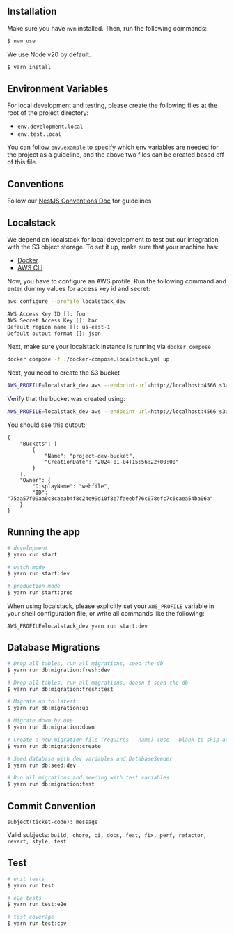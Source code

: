 ## Installation

Make sure you have `nvm` installed. Then, run the following commands:

```bash
$ nvm use
```

We use Node v20 by default.

```bash
$ yarn install
```
## Environment Variables
For local development and testing, please create the following files at the root of the project directory:

- `env.development.local`
- `env.test.local`

You can follow `env.example` to specify which env variables are needed for the project as a guideline, and the above two files can be created based off of this file.


## Conventions

Follow our [NestJS Conventions Doc](https://docs.google.com/document/d/1fBH7IJOy8ugQIxN64gHjv50Mn1cj2ZiqOYm4niP_WQU/edit) for guidelines

## Localstack

We depend on localstack for local development to test out our integration with the S3 object storage. To set it up, make sure that your machine has:

- [Docker](https://docs.docker.com/desktop/)
- [AWS CLI](https://docs.aws.amazon.com/cli/latest/userguide/getting-started-install.html)

Now, you have to configure an AWS profile. Run the following command and enter dummy values for access key id and secret:

```bash
aws configure --profile localstack_dev

AWS Access Key ID []: foo 
AWS Secret Access Key []: bar
Default region name []: us-east-1
Default output format []: json

```

Next, make sure your localstack instance is running via `docker compose`

```bash
docker compose -f ./docker-compose.localstack.yml up
```

Next, you need to create the S3 bucket
```bash
AWS_PROFILE=localstack_dev aws --endpoint-url=http://localhost:4566 s3api create-bucket --bucket project-dev-bucket
```

Verify that the bucket was created using:

```bash
AWS_PROFILE=localstack_dev aws --endpoint-url=http://localhost:4566 s3api list-buckets
```

You should see this output:

```
{
    "Buckets": [
        {
            "Name": "project-dev-bucket",
            "CreationDate": "2024-01-04T15:56:22+00:00"
        }
    ],
    "Owner": {
        "DisplayName": "webfile",
        "ID": "75aa57f09aa0c8caeab4f8c24e99d10f8e7faeebf76c078efc7c6caea54ba06a"
    }
}
```


## Running the app

```bash
# development
$ yarn run start

# watch mode
$ yarn run start:dev

# production mode
$ yarn run start:prod
```

When using localstack, please explicitly set your `AWS_PROFILE` variable in your shell configuration file, or write all commands like the following:

```
AWS_PROFILE=localstack_dev yarn run start:dev 
```

## Database Migrations

```bash
# Drop all tables, run all migrations, seed the db
$ yarn run db:migration:fresh:dev

# Drop all tables, run all migrations, doesn't seed the db
$ yarn run db:migration:fresh:test 

# Migrate up to latest
$ yarn run db:migration:up

# Migrate down by one
$ yarn run db:migration:down

# Create a new migration file (requires --name) (use --blank to skip autogeneration)
$ yarn run db:migration:create

# Seed database with dev variables and DatabaseSeeder
$ yarn run db:seed:dev

# Run all migrations and seeding with test variables
$ yarn run db:migration:test
```

## Commit Convention
``subject(ticket-code): message``

Valid subjects:
``build, chore, ci, docs, feat, fix, perf, refactor, revert, style, test``

## Test

```bash
# unit tests
$ yarn run test

# e2e tests
$ yarn run test:e2e

# test coverage
$ yarn run test:cov
```
